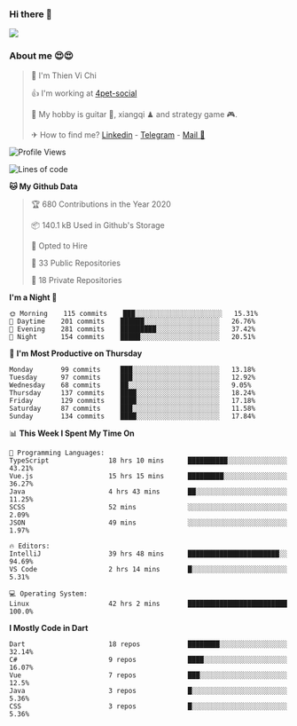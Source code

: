 ### Hi there 👋
![](https://media1.tenor.com/images/9aa4aee77151757a310fcdb4b8fd2a0a/tenor.gif?itemid=12671405)

### About me 😍😍

> 🙎 I'm Thien Vi Chi
> 
> 👍 I'm working at [4pet-social](https://github.com/4pet-social)
>
> 🥞 My hobby is guitar 🎸, xiangqi ♟ and strategy game 🎮.
> 
> ✈ How to find me? [Linkedin](https://www.linkedin.com/in/tvc12/) - [Telegram](https://t.me/yeutham212) - [Mail 📧](mailto:meomeocf98@gmail.com)
> 

<!--START_SECTION:waka-->
![Profile Views](http://img.shields.io/badge/Profile%20Views-11-blue)

![Lines of code](https://img.shields.io/badge/From%20Hello%20World%20I%27ve%20Written-4.0%20million%20lines%20of%20code-blue)

**🐱 My Github Data** 

> 🏆 680 Contributions in the Year 2020
 > 
> 📦 140.1 kB Used in Github's Storage 
 > 
> 💼 Opted to Hire
 > 
> 📜 33 Public Repositories
 > 
> 🔑 18 Private Repositories 

**I'm a Night 🦉** 

```text
🌞 Morning    115 commits    ███░░░░░░░░░░░░░░░░░░░░░░   15.31% 
🌆 Daytime    201 commits    ██████░░░░░░░░░░░░░░░░░░░   26.76% 
🌃 Evening    281 commits    █████████░░░░░░░░░░░░░░░░   37.42% 
🌙 Night      154 commits    █████░░░░░░░░░░░░░░░░░░░░   20.51%

```
📅 **I'm Most Productive on Thursday** 

```text
Monday       99 commits     ███░░░░░░░░░░░░░░░░░░░░░░   13.18% 
Tuesday      97 commits     ███░░░░░░░░░░░░░░░░░░░░░░   12.92% 
Wednesday    68 commits     ██░░░░░░░░░░░░░░░░░░░░░░░   9.05% 
Thursday     137 commits    ████░░░░░░░░░░░░░░░░░░░░░   18.24% 
Friday       129 commits    ████░░░░░░░░░░░░░░░░░░░░░   17.18% 
Saturday     87 commits     ███░░░░░░░░░░░░░░░░░░░░░░   11.58% 
Sunday       134 commits    ████░░░░░░░░░░░░░░░░░░░░░   17.84%

```


📊 **This Week I Spent My Time On** 

```text
💬 Programming Languages: 
TypeScript               18 hrs 10 mins      ██████████░░░░░░░░░░░░░░░   43.21% 
Vue.js                   15 hrs 15 mins      █████████░░░░░░░░░░░░░░░░   36.27% 
Java                     4 hrs 43 mins       ██░░░░░░░░░░░░░░░░░░░░░░░   11.25% 
SCSS                     52 mins             ░░░░░░░░░░░░░░░░░░░░░░░░░   2.09% 
JSON                     49 mins             ░░░░░░░░░░░░░░░░░░░░░░░░░   1.97%

🔥 Editors: 
IntelliJ                 39 hrs 48 mins      ███████████████████████░░   94.69% 
VS Code                  2 hrs 14 mins       █░░░░░░░░░░░░░░░░░░░░░░░░   5.31%

💻 Operating System: 
Linux                    42 hrs 2 mins       █████████████████████████   100.0%

```

**I Mostly Code in Dart** 

```text
Dart                     18 repos            ████████░░░░░░░░░░░░░░░░░   32.14% 
C#                       9 repos             ████░░░░░░░░░░░░░░░░░░░░░   16.07% 
Vue                      7 repos             ███░░░░░░░░░░░░░░░░░░░░░░   12.5% 
Java                     3 repos             █░░░░░░░░░░░░░░░░░░░░░░░░   5.36% 
CSS                      3 repos             █░░░░░░░░░░░░░░░░░░░░░░░░   5.36%

```



<!--END_SECTION:waka-->